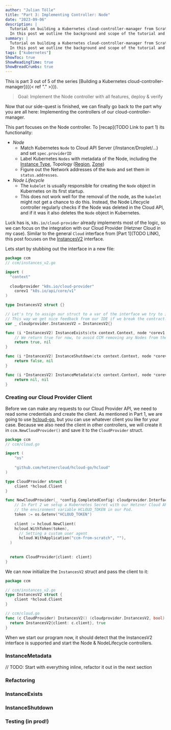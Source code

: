 ```yaml
---
author: "Julian Tölle"
title: "Part 3: Implementing Controller: Node"
date: "2023-09-06"
description: |
  Tutorial on building a Kubernetes cloud-controller-manager from Scratch.
  In this post we outline the background and scope of the tutorial and setup the boilerplate.
summary: |
  Tutorial on building a Kubernetes cloud-controller-manager from Scratch.
  In this post we outline the background and scope of the tutorial and setup the boilerplate.
tags: ["kubernetes"]
ShowToc: true
ShowReadingTime: true
ShowBreadCrumbs: true
---
```


This is part 3 out of 5 of the series [Building a Kubernetes cloud-controller-manager]({{< ref "." >}}).


> Goal: Implement the Node controller with all features, deploy & verify

Now that our side-quest is finished, we can finally go back to the part why you are all here: Implementing the controllers of our cloud-controller-manager.

This part focuses on the Node controller. To [recap](TODO Link to part 1) its functionality:
- _Node_
    - Match Kubernetes `Node` to Cloud API Server (/Instance/Droplet/...) and set `spec.providerID`
    - Label Kubernetes `Nodes` with metadata of the Node, including the [Instance Type](https://kubernetes.io/docs/reference/labels-annotations-taints/#nodekubernetesioinstance-type), Topology ([Region](https://kubernetes.io/docs/reference/labels-annotations-taints/#topologykubernetesioregion), [Zone](https://kubernetes.io/docs/reference/labels-annotations-taints/#topologykubernetesiozone))
    - Figure out the Network addresses of the `Node` and set them in `status.addresses`.
- _Node Lifecycle_
    - The `kubelet` is usually responsible for creating the `Node` object in Kubernetes on its first startup.
    - This does not work well for the removal of the node, as the `kubelet` might not get a chance to do this. Instead, the Node Lifecycle controller regularly checks if the Node was deleted in the Cloud API, and if it was it also deletes the `Node` object in Kubernetes.

Luck has is, `k8s.io/cloud-provider` already implements most of the logic, so we can focus on the integration with our Cloud Provider (Hetzner Cloud in my case).
Similar to the general `Cloud` interface from [Part 1](TODO LINK), this post focuses on the [InstancesV2](https://pkg.go.dev/k8s.io/cloud-provider@v0.28.2#InstancesV2) interface.

Lets start by stubbing out the interface in a new file:

```go
package ccm
// ccm/instances_v2.go

import (
  "context"
  
  cloudprovider "k8s.io/cloud-provider"
	corev1 "k8s.io/api/core/v1"
)

type InstancesV2 struct {}

// Let's try to assign our struct to a var of the interface we try to implement.
// This way we get nice feedback from our IDE if we break the contract.
var _ cloudprovider.InstancesV2 = InstancesV2{}

func (i *InstancesV2) InstanceExists(ctx context.Context, node *corev1.Node) (bool, error) { 
	// We return true for now, to avoid CCM removing any Nodes from the cluster.
	return true, nil
}

func (i *InstancesV2) InstanceShutdown(ctx context.Context, node *corev1.Node) (bool, error) {
	return false, nil
}

func (i *InstancesV2) InstanceMetadata(ctx context.Context, node *corev1.Node) (*cloudprovider.InstanceMetadata, error) {
	return nil, nil
}
```

### Creating our Cloud Provider Client

Before we can make any requests to our Cloud Provider API, we need to read some credentials and create the client.
As mentioned in Part 1, we are going to use [hcloud-go](https://github.com/hetznercloud/hcloud-go), but you can use whatever client you like for your case.
Because we also need the client in other controllers, we will create it in `ccm.NewCloudProvider()` and save it to the `CloudProvider` struct.

```go
package ccm
// ccm/cloud.go

import (
	"os"
	
	"github.com/hetznercloud/hcloud-go/hcloud"
)

type CloudProvider struct {
	client *hcloud.Client
}

func NewCloudProvider(_ *config.CompletedConfig) cloudprovider.Interface {
	// In Part 2 we setup a Kubernetes Secret with our Hetzner Cloud API token, that is mounted as
	// the environment variable HCLOUD_TOKEN in our Pod.
	token := os.Getenv("HCLOUD_TOKEN")
	
	client := hcloud.NewClient(
    hcloud.WithToken(token),
	  // Setting a custom user agent
	  hcloud.WithApplication("ccm-from-scratch", ""),
  )
	
	
  return CloudProvider{client: client}
}
```

We can now initialize the `InstancesV2` struct and pass the client to it:

```go
package ccm

// ccm/instances_v2.go
type InstancesV2 struct {
	client *hcloud.Client
}

// ccm/cloud.go
func (c CloudProvider) InstancesV2() (cloudprovider.InstancesV2, bool) {
  return InstancesV2{client: c.client}, true
}
```

When we start our program now, it should detect that the InstancesV2 interface is supported and start the Node & NodeLifecycle controllers.

### InstanceMetadata

// TODO: Start with everything inline, refactor it out in the next section

### Refactoring

### InstanceExists

### InstanceShutdown

### Testing (in prod!)